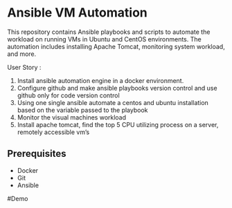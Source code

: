 # Ansible VM Automation
This repository contains Ansible playbooks and scripts to automate the workload on running VMs in Ubuntu and CentOS environments. The automation includes installing Apache Tomcat, monitoring system workload, and more.


User Story :

1. Install ansible automation engine in a docker environment. 
2. Configure github and make ansible playbooks version control and use github only for code version control
3. Using one single ansible automate a centos and ubuntu installation based on the variable passed to the playbook 
4. Monitor the visual machines workload 
5. Install apache tomcat, find the top 5 CPU utilizing process on a server, remotely accessible vm’s



## Prerequisites
- Docker
- Git
- Ansible


#Demo

